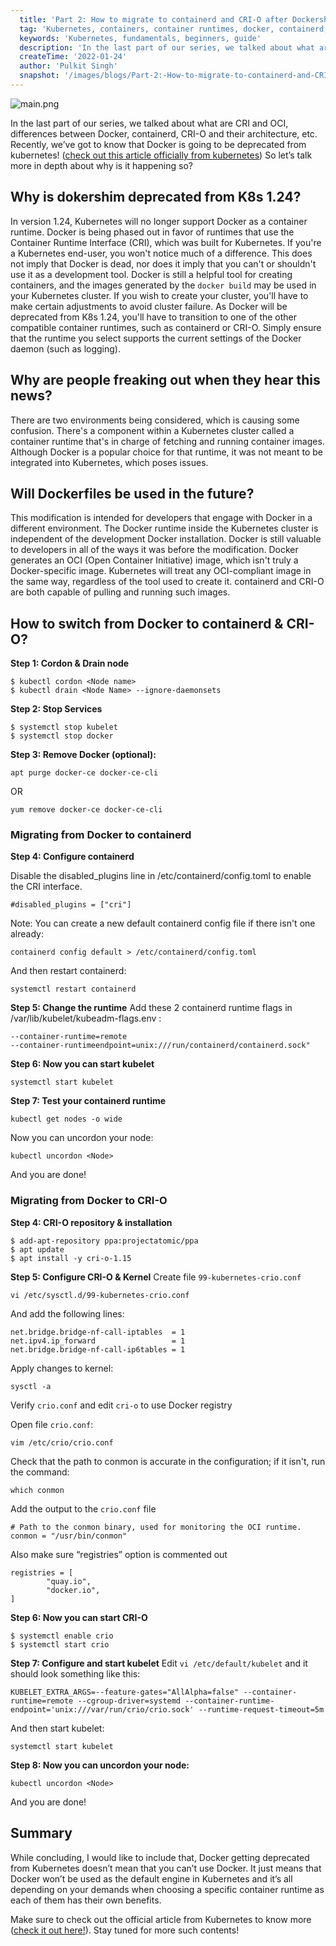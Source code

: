 ```yaml
---
  title: 'Part 2: How to migrate to containerd and CRI-O after Dockershim Deprecation in Kubernetes 1.24'
  tag: 'Kubernetes, containers, container runtimes, docker, containerd, cri-o, docker deprecation'
  keywords: 'Kubernetes, fundamentals, beginners, guide'
  description: 'In the last part of our series, we talked about what are CRI and OCI, differences between Docker, containerd, CRI-O and their architecture, etc. Recently, we’ve got to know that Docker is going to be deprecated from kubernetes! (check out this article officially from....'
  createTime: '2022-01-24'
  author: 'Pulkit Singh'
  snapshot: '/images/blogs/Part-2:-How-to-migrate-to-containerd-and-CRI-O-after-Docker-Deprecation-in-Kubernetes/2.png'
---
```


![main.png](/images/blogs/Part-2:-How-to-migrate-to-containerd-and-CRI-O-after-Docker-Deprecation-in-Kubernetes/2.png)

In the last part of our series, we talked about what are CRI and OCI, differences between Docker, containerd, CRI-O and their architecture, etc. Recently, we’ve got to know that Docker is going to be deprecated from kubernetes! ([check out this article officially from kubernetes](https://kubernetes.io/blog/2021/11/12/are-you-ready-for-dockershim-removal/)) So let’s talk more in depth about why is it happening so?

## Why is dokershim deprecated from K8s 1.24?

In version 1.24, Kubernetes will no longer support Docker as a container runtime.
Docker is being phased out in favor of runtimes that use the Container Runtime Interface (CRI), which was built for Kubernetes.
If you're a Kubernetes end-user, you won't notice much of a difference. This does not imply that Docker is dead, nor does it imply that you can't or shouldn't use it as a development tool. Docker is still a helpful tool for creating containers, and the images generated by the `docker build` may be used in your Kubernetes cluster.
If you wish to create your cluster, you'll have to make certain adjustments to avoid cluster failure. As Docker will be deprecated from K8s 1.24, you'll have to transition to one of the other compatible container runtimes, such as containerd or CRI-O. Simply ensure that the runtime you select supports the current settings of the Docker daemon (such as logging).

## Why are people freaking out when they hear this news?
There are two environments being considered, which is causing some confusion. There's a component within a Kubernetes cluster called a container runtime that's in charge of fetching and running container images. Although Docker is a popular choice for that runtime, it was not meant to be integrated into Kubernetes, which poses issues.


## Will Dockerfiles be used in the future?
This modification is intended for developers that engage with Docker in a different environment. The Docker runtime inside the Kubernetes cluster is independent of the development Docker installation.
Docker is still valuable to developers in all of the ways it was before the modification. Docker generates an OCI (Open Container Initiative) image, which isn't truly a Docker-specific image. Kubernetes will treat any OCI-compliant image in the same way, regardless of the tool used to create it. containerd and CRI-O are both capable of pulling and running such images.



## How to switch from Docker to containerd & CRI-O?

**Step 1: Cordon & Drain node**
```
$ kubectl cordon <Node name>
$ kubectl drain <Node Name> --ignore-daemonsets
```

**Step 2: Stop Services**
```
$ systemctl stop kubelet
$ systemctl stop docker
```

**Step 3: Remove Docker (optional):**
```
apt purge docker-ce docker-ce-cli
```
OR
```
yum remove docker-ce docker-ce-cli
```
### Migrating from Docker to containerd

**Step 4: Configure containerd**

Disable the disabled_plugins line in /etc/containerd/config.toml to enable the CRI interface.
```
#disabled_plugins = ["cri"]
```
Note: You can create a new default containerd config file if there isn't one already:

```
containerd config default > /etc/containerd/config.toml
```

And then restart containerd:

```
systemctl restart containerd
```

**Step 5: Change the runtime**
Add these 2 containerd runtime flags in /var/lib/kubelet/kubeadm-flags.env :
```
--container-runtime=remote 
--container-runtimeendpoint=unix:///run/containerd/containerd.sock"
```

**Step 6: Now you can start kubelet**
```
systemctl start kubelet
```

**Step 7: Test your containerd runtime**
```
kubectl get nodes -o wide
```

Now you can uncordon your node:
```
kubectl uncordon <Node>
```
And you are done!


### Migrating from Docker to CRI-O

**Step 4: CRI-O repository & installation**
```
$ add-apt-repository ppa:projectatomic/ppa
$ apt update
$ apt install -y cri-o-1.15
```

**Step 5: Configure CRI-O & Kernel**
Create file ``99-kubernetes-crio.conf``
```
vi /etc/sysctl.d/99-kubernetes-crio.conf
```

And add the following lines:
```
net.bridge.bridge-nf-call-iptables  = 1
net.ipv4.ip_forward                 = 1
net.bridge.bridge-nf-call-ip6tables = 1
```

Apply changes to kernel:
```
sysctl -a
```
Verify ``crio.conf`` and edit ``cri-o`` to use Docker registry

Open file ``crio.conf``:
```
vim /etc/crio/crio.conf
```
Check that the path to conmon is accurate in the configuration; if it isn't, run the command:
```
which conmon
```
Add the output to the ``crio.conf`` file

```
# Path to the conmon binary, used for monitoring the OCI runtime.
conmon = "/usr/bin/conmon"
```

Also make sure “registries” option is commented out
```
registries = [
        "quay.io",
        "docker.io",
]
```

**Step 6: Now you can start CRI-O**
```
$ systemctl enable crio
$ systemctl start crio
```

**Step 7: Configure and start kubelet**
Edit ``vi /etc/default/kubelet`` and it should look something like this:

```
KUBELET_EXTRA_ARGS=--feature-gates="AllAlpha=false" --container-runtime=remote --cgroup-driver=systemd --container-runtime-endpoint='unix:///var/run/crio/crio.sock' --runtime-request-timeout=5m
```
And then start kubelet:
```
systemctl start kubelet
```
**Step 8: Now you can uncordon your node:**

```
kubectl uncordon <Node>
```

And you are done!

## Summary
While concluding, I would like to include that, Docker getting deprecated from Kubernetes doesn’t mean that you can’t use Docker. It just means that Docker won’t be used as the default engine in Kubernetes and it’s all depending on your demands when choosing a specific container runtime as each of them has their own benefits.

Make sure to check out the official article from Kubernetes to know more ([check it out here!](https://kubernetes.io/blog/2021/11/12/are-you-ready-for-dockershim-removal/)). Stay tuned for more such contents!
